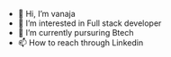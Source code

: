- 👋 Hi, I’m vanaja
- 👀 I’m interested in Full stack developer
- 🌱 I’m currently  pursuring Btech
- 📫 How to reach through Linkedin

<!---
vannu28/vannu28 is a ✨ special ✨ repository because its `README.md` (this file) appears on your GitHub profile.
You can click the Preview link to take a look at your changes.
--->
